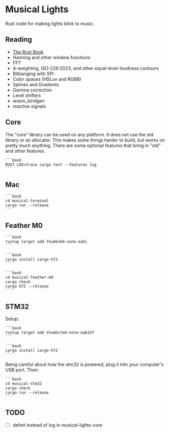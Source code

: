 # Musical Lights

Rust code for making lights blink to music.

## Reading

- [The Rust Book](https://doc.rust-lang.org/book/)
- Hanning and other window functions
- FFT
- A-weighting, ISO-226:2023, and other equal-level-loudness contours
- Bitbanging with SPI
- Color spaces (HSLuv and RGB8)
- Splines and Gradients
- Gamma correction
- Level shifters
- wasm_bindgen
- reactive signals

## Core

The "core" library can be used on any platform. It does not use the std library or an allocator. This makes some things harder to build, but works on pretty much anything. There are some optional features that bring in "std" and other features.

    ```bash
    RUST_LOG=trace cargo test --features log
    ```

## Mac

    ```bash
    cd musical-terminal
    cargo run --release
    ```

## Feather M0

    ```bash
    rustup target add thumbv6m-none-eabi
    ```

    ```bash
    cargo install cargo-hf2
    ```

    ```bash
    cd musical-feather-m0
    cargo check
    cargo hf2 --release
    ```

## STM32

Setup:

    ```bash
    rustup target add thumbv7em-none-eabihf
    ```

    ```bash
    cargo install cargo-hf2
    ```

Being careful about how the stm32 is powered, plug it into your computer's USB port. Then:

    ```bash
    cd musical-stm32
    cargo check
    cargo run --release
    ```

## TODO

- [ ] defmt instead of log in musical-lights-core
